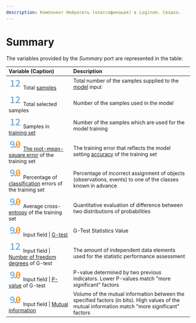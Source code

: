 ```yaml
---
description: Компонент Нейросеть (классификация) в Loginom. Сводка.
---
```

# Summary

The variables provided by the *Summary* port are represented in the table:

| Variable (Caption) | Description |
|:-------|:-------|
| ![](./../../../images/icons/common/data-types/integer_default.svg) Total [samples](https://wiki.loginom.ru/articles/training-sample.html) | Total number of the samples supplied to the [model](https://wiki.loginom.ru/articles/taught-model.html) input |
| ![](./../../../images/icons/common/data-types/integer_default.svg) Total selected samples | Number of the samples used in the model |
| ![](./../../../images/icons/common/data-types/integer_default.svg) Samples in [training set](https://wiki.loginom.ru/articles/training-set.html) | Number of the samples which are used for the model training |
| ![](./../../../images/icons/common/data-types/float_default.svg) [The root-mean-square error](https://wiki.loginom.ru/articles/standard-estimation-error.html) of the training set | The training error that reflects the model setting [accuracy](https://wiki.loginom.ru/articles/precision.html) of the training set |
| ![](./../../../images/icons/common/data-types/float_default.svg) Percentage of [classification](https://wiki.loginom.ru/articles/classification.html) errors of the training set | Percentage of incorrect assignment of objects (observations, events) to one of the classes known in advance  |
| ![](./../../../images/icons/common/data-types/float_default.svg) Average cross-[entropy](./../../../images/icons/common/data-types/float_default.svg) of the training set | Quantitative evaluation of difference between two distributions of probabilities |
| ![](./../../../images/icons/common/data-types/float_default.svg) Input field &#124; [G-test](https://ru.qwe.wiki/wiki/G-test) | G-Test Statistics Value |
| ![](./../../../images/icons/common/data-types/integer_default.svg) Input field &#124; [Number of freedom degrees](https://wiki.loginom.ru/articles/degrees-of-freedom.html) of G-test | The amount of independent data elements used for the statistic performance assessment |
| ![](./../../../images/icons/common/data-types/float_default.svg) Input field &#124; [P-value](https://ru.wikipedia.org/wiki/P-%D0%B7%D0%BD%D0%B0%D1%87%D0%B5%D0%BD%D0%B8%D0%B5) of G-test | P-value determined by two previous indicators. Lower P-values match "more significant" factors |
| ![](./../../../images/icons/common/data-types/float_default.svg) Input field &#124; [Mutual information](https://ru.wikipedia.org/wiki/%D0%92%D0%B7%D0%B0%D0%B8%D0%BC%D0%BD%D0%B0%D1%8F_%D0%B8%D0%BD%D1%84%D0%BE%D1%80%D0%BC%D0%B0%D1%86%D0%B8%D1%8F) | Volume of the mutual information between the specified factors (in bits). High values of the mutual information match "more significant" factors |
